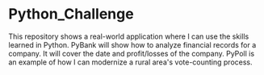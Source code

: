 # Python_Challenge
This repository shows a real-world application where I can use the skills learned in Python. PyBank will show how to analyze financial records for a company. It will cover the date and profit/losses of the company. PyPoll is an example of how I can modernize a rural area's vote-counting process.
